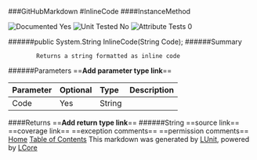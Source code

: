 ###GitHubMarkdown
#InlineCode
####InstanceMethod

![Documented Yes](http://b.repl.ca/v1/Documented-Yes-brightgreen.png) ![Unit Tested No](http://b.repl.ca/v1/Unit%20Tested-No-lightgrey.png) ![Attribute Tests 0](http://b.repl.ca/v1/Attribute%20Tests-0-lightgrey.png)

######public System.String InlineCode(String Code);
######Summary

            Returns a string formatted as inline code
            
######Parameters
==__Add parameter type link__==

Parameter | Optional | Type | Description
:---  | :---  | :---  | :--- 
Code | Yes | String | 

####Returns
==__Add return type link__==
######String
==source link==
==coverage link==
==exception comments==
==permission comments==
[Home](../../README.md) [Table of Contents](../../TableOfContents.md)
This markdown was generated by [LUnit](https://github.com/CodeSingularity/LUnit), powered by [LCore](https://github.com/CodeSingularity/LCore)
